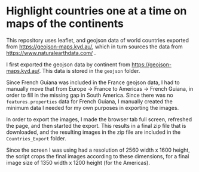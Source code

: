 # Highlight countries one at a time on maps of the continents
This repository uses leaflet, and geojson data of world countries exported from https://geojson-maps.kyd.au/,
which in turn sources the data from https://www.naturalearthdata.com/ .

I first exported the geojson data by continent from https://geojson-maps.kyd.au/.
This data is stored in the `geojson` folder.

Since French Guiana was included in the France geojson data,
I had to manually move that from Europe -> France to Americas -> French Guiana,
in order to fill in the missing gap in South America.
Since there was no `features.properties` data for French Guiana,
I manually created the minimum data I needed for my own purposes in exporting the images.

In order to export the images, I made the browser tab full screen, refreshed the page, and then started the export.
This results in a final zip file that is downloaded, and the resulting images in the zip file are included in the `Countries_Export` folder.

Since the screen I was using had a resolution of 2560 width x 1600 height,
the script crops the final images according to these dimensions, for a final image size of 1350 width x 1200 height (for the Americas).
